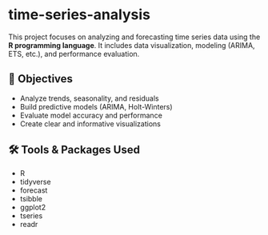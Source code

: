 # time-series-analysis


This project focuses on analyzing and forecasting time series data using the **R programming language**. It includes data visualization, modeling (ARIMA, ETS, etc.), and performance evaluation.

## 🎯 Objectives

- Analyze trends, seasonality, and residuals
- Build predictive models (ARIMA, Holt-Winters)
- Evaluate model accuracy and performance
- Create clear and informative visualizations

## 🛠️ Tools & Packages Used

- R 
- tidyverse
- forecast
- tsibble
- ggplot2
- tseries
- readr

